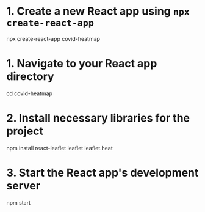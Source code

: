 # 1. Create a new React app using `npx create-react-app`
npx create-react-app covid-heatmap

# 1. Navigate to your React app directory
cd covid-heatmap

# 2. Install necessary libraries for the project
npm install react-leaflet leaflet leaflet.heat

# 3. Start the React app's development server
npm start
